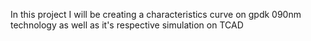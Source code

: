 In this project I will be creating a characteristics curve on gpdk 090nm technology as well as it's respective simulation on TCAD
